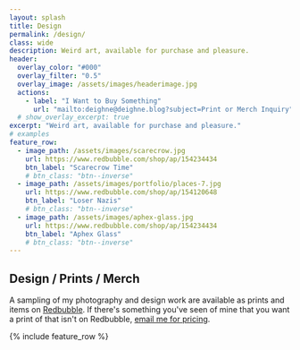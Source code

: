 ```yaml
---
layout: splash
title: Design
permalink: /design/
class: wide
description: Weird art, available for purchase and pleasure.
header:
  overlay_color: "#000"
  overlay_filter: "0.5"
  overlay_image: /assets/images/headerimage.jpg
  actions:
    - label: "I Want to Buy Something"
      url: "mailto:deighne@deighne.blog?subject=Print or Merch Inquiry"
  # show_overlay_excerpt: true
excerpt: "Weird art, available for purchase and pleasure."
# examples
feature_row:
  - image_path: /assets/images/scarecrow.jpg
    url: https://www.redbubble.com/shop/ap/154234434 
    btn_label: "Scarecrow Time"
    # btn_class: "btn--inverse"
  - image_path: /assets/images/portfolio/places-7.jpg
    url: https://www.redbubble.com/shop/ap/154120648
    btn_label: "Loser Nazis"
    # btn_class: "btn--inverse"
  - image_path: /assets/images/aphex-glass.jpg
    url: https://www.redbubble.com/shop/ap/154234434
    btn_label: "Aphex Glass"
    # btn_class: "btn--inverse"
---
```

## Design / Prints / Merch

A sampling of my photography and design work are available as prints and items on [Redbubble](https://www.redbubble.com/people/danecd/shop). If there's something you've seen of mine that you want a print of that isn't on Redbubble, [email me for pricing](mailto:deighne@deighne.blog).

{% include feature_row %}